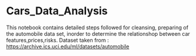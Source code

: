 # Cars_Data_Analysis
 This notebook contains detailed steps followed for cleansing, preparing of the automobile data set, inorder to determine the relationshop between car features,prices,risks.
Dataset taken from : https://archive.ics.uci.edu/ml/datasets/automobile
